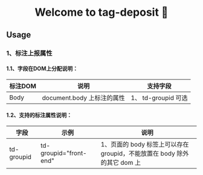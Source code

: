 <h1 align="center">Welcome to tag-deposit 👋</h1>

## Usage

### 1、标注上报属性

#### 1.1、字段在DOM上分配说明：
| 标注DOM         |  说明                                   |  支持字段            |
| --------------- | --------------------------------------- | ---------------------|
| Body            |  document.body 上标注的属性              | 1、 td-groupid 可选  |
#### 1.2、支持的标注属性说明：

| 字段           | 示例                                   | 说明                                                         |
| -------------- | -------------------------------------- | ------------------------------------------------------------ |
| td-groupid     | td-groupid="front-end"                 | 1、页面的 body 标签上可以存在 groupid，不能放置在 body 除外的其它 dom 上|